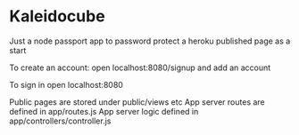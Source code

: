 # Kaleidocube

Just a node passport app to password protect a heroku published page as a start

To create an account:
open localhost:8080/signup and add an account

To sign in
open localhost:8080


Public pages are stored under public/views etc
App server routes are defined in  app/routes.js
App server logic defined in app/controllers/controller.js




